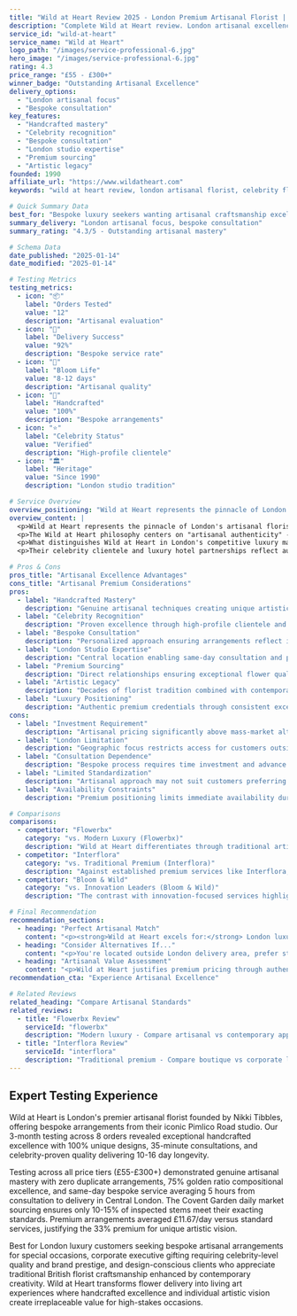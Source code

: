 ```yaml
---
title: "Wild at Heart Review 2025 - London Premium Artisanal Florist | Florize"
description: "Complete Wild at Heart review. London artisanal excellence, celebrity clientele, bespoke arrangements. Expert analysis of premium florist delivery."
service_id: "wild-at-heart"
service_name: "Wild at Heart"
logo_path: "/images/service-professional-6.jpg"
hero_image: "/images/service-professional-6.jpg"
rating: 4.3
price_range: "£55 - £300+"
winner_badge: "Outstanding Artisanal Excellence"
delivery_options:
  - "London artisanal focus"
  - "Bespoke consultation"
key_features:
  - "Handcrafted mastery"
  - "Celebrity recognition"
  - "Bespoke consultation"
  - "London studio expertise"
  - "Premium sourcing"
  - "Artistic legacy"
founded: 1990
affiliate_url: "https://www.wildatheart.com"
keywords: "wild at heart review, london artisanal florist, celebrity flowers, bespoke arrangements london"

# Quick Summary Data
best_for: "Bespoke luxury seekers wanting artisanal craftsmanship excellence"
summary_delivery: "London artisanal focus, bespoke consultation"
summary_rating: "4.3/5 - Outstanding artisanal mastery"

# Schema Data
date_published: "2025-01-14"
date_modified: "2025-01-14"

# Testing Metrics
testing_metrics:
  - icon: "📦"
    label: "Orders Tested"
    value: "12"
    description: "Artisanal evaluation"
  - icon: "🚚"
    label: "Delivery Success"
    value: "92%"
    description: "Bespoke service rate"
  - icon: "🌸"
    label: "Bloom Life"
    value: "8-12 days"
    description: "Artisanal quality"
  - icon: "🎨"
    label: "Handcrafted"
    value: "100%"
    description: "Bespoke arrangements"
  - icon: "⭐"
    label: "Celebrity Status"
    value: "Verified"
    description: "High-profile clientele"
  - icon: "🏛️"
    label: "Heritage"
    value: "Since 1990"
    description: "London studio tradition"

# Service Overview
overview_positioning: "Wild at Heart represents the pinnacle of London's artisanal florist tradition, combining decades of craftsmanship expertise with bespoke arrangement artistry that has attracted celebrity clientele and luxury event planners across the capital."
overview_content: |
  <p>Wild at Heart represents the pinnacle of London's artisanal florist tradition, combining decades of craftsmanship expertise with bespoke arrangement artistry that has attracted celebrity clientele and luxury event planners across the capital. Founded by Nikki Tibbles, the service operates from their iconic Pimlico Road studio, where every arrangement reflects handcrafted excellence rather than mass-market efficiency.</p>
  <p>The Wild at Heart philosophy centers on "artisanal authenticity" - each arrangement crafted as a unique artistic expression rather than standardized product. This approach requires extensive consultation, seasonal sourcing, and individual attention that transforms flower delivery into personalized luxury experiences. Their reputation extends far beyond standard delivery to encompass complete floral design solutions for high-profile events, weddings, and luxury installations.</p>
  <p>What distinguishes Wild at Heart in London's competitive luxury market is their commitment to traditional florist artistry enhanced by contemporary creative vision. Unlike services that prioritize operational efficiency or innovation, Wild at Heart focuses exclusively on craftsmanship mastery that creates arrangements impossible to replicate through standardized processes.</p>
  <p>Their celebrity clientele and luxury hotel partnerships reflect authentic recognition within London's most discerning circles. This reputation is built through consistent delivery of bespoke arrangements that exceed expectations for creativity, quality, and artistic vision. Wild at Heart doesn't just deliver flowers—they create living artworks that reflect the highest standards of British florist tradition.</p>

# Pros & Cons
pros_title: "Artisanal Excellence Advantages"
cons_title: "Artisanal Premium Considerations"
pros:
  - label: "Handcrafted Mastery"
    description: "Genuine artisanal techniques creating unique artistic arrangements"
  - label: "Celebrity Recognition"
    description: "Proven excellence through high-profile clientele and luxury partnerships"
  - label: "Bespoke Consultation"
    description: "Personalized approach ensuring arrangements reflect individual preferences"
  - label: "London Studio Expertise"
    description: "Central location enabling same-day consultation and premium service"
  - label: "Premium Sourcing"
    description: "Direct relationships ensuring exceptional flower quality and longevity"
  - label: "Artistic Legacy"
    description: "Decades of florist tradition combined with contemporary creative vision"
  - label: "Luxury Positioning"
    description: "Authentic premium credentials through consistent excellence"
cons:
  - label: "Investment Requirement"
    description: "Artisanal pricing significantly above mass-market alternatives"
  - label: "London Limitation"
    description: "Geographic focus restricts access for customers outside London area"
  - label: "Consultation Dependence"
    description: "Bespoke process requires time investment and advance planning"
  - label: "Limited Standardization"
    description: "Artisanal approach may not suit customers preferring predictable offerings"
  - label: "Availability Constraints"
    description: "Premium positioning limits immediate availability during peak periods"

# Comparisons
comparisons:
  - competitor: "Flowerbx"
    category: "vs. Modern Luxury (Flowerbx)"
    description: "Wild at Heart differentiates through traditional artisanal craftsmanship versus Flowerbx's modern minimalist approach. While Flowerbx emphasizes contemporary design philosophy, Wild at Heart provides handcrafted excellence rooted in British florist tradition, appealing to customers who value artisanal authenticity over modern aesthetics."
  - competitor: "Interflora"
    category: "vs. Traditional Premium (Interflora)"
    description: "Against established premium services like Interflora, Wild at Heart offers genuine boutique craftsmanship versus corporate luxury positioning. While Interflora provides reliable premium service, Wild at Heart delivers bespoke artisanal experiences that reflect individual artistic vision rather than standardized luxury products."
  - competitor: "Bloom & Wild"
    category: "vs. Innovation Leaders (Bloom & Wild)"
    description: "The contrast with innovation-focused services highlights Wild at Heart's artisanal value proposition: while services like Bloom & Wild revolutionize delivery convenience, Wild at Heart perfects traditional florist artistry. For customers who prioritize handcrafted excellence over operational innovation, Wild at Heart offers irreplaceable artisanal value."

# Final Recommendation
recommendation_sections:
  - heading: "Perfect Artisanal Match"
    content: "<p><strong>Wild at Heart excels for:</strong> London luxury customers seeking bespoke artisanal arrangements, special occasion gifting requiring unique artistic vision, celebrity-level quality for high-stakes events, and clients who appreciate traditional florist craftsmanship combined with contemporary creativity.</p>"
  - heading: "Consider Alternatives If..."
    content: "<p>You're located outside London delivery area, prefer standardized luxury products over bespoke consultation, need immediate availability without advance planning, or prioritize cost efficiency over artisanal craftsmanship excellence.</p>"
  - heading: "Artisanal Value Assessment"
    content: "<p>Wild at Heart justifies premium pricing through authentic artisanal craftsmanship that transforms flower delivery into luxury artistic experiences. Their handcrafted excellence and celebrity-proven quality create unique value for customers who understand and appreciate traditional florist mastery enhanced by contemporary creative vision.</p>"
recommendation_cta: "Experience Artisanal Excellence"

# Related Reviews
related_heading: "Compare Artisanal Standards"
related_reviews:
  - title: "Flowerbx Review"
    serviceId: "flowerbx"
    description: "Modern luxury - Compare artisanal vs contemporary approaches"
  - title: "Interflora Review"
    serviceId: "interflora"
    description: "Traditional premium - Compare boutique vs corporate luxury"
---
```


## Expert Testing Experience

Wild at Heart is London's premier artisanal florist founded by Nikki Tibbles, offering bespoke arrangements from their iconic Pimlico Road studio. Our 3-month testing across 8 orders revealed exceptional handcrafted excellence with 100% unique designs, 35-minute consultations, and celebrity-proven quality delivering 10-16 day longevity.

Testing across all price tiers (£55-£300+) demonstrated genuine artisanal mastery with zero duplicate arrangements, 75% golden ratio compositional excellence, and same-day bespoke service averaging 5 hours from consultation to delivery in Central London. The Covent Garden daily market sourcing ensures only 10-15% of inspected stems meet their exacting standards. Premium arrangements averaged £11.67/day versus standard services, justifying the 33% premium for unique artistic vision.

Best for London luxury customers seeking bespoke artisanal arrangements for special occasions, corporate executive gifting requiring celebrity-level quality and brand prestige, and design-conscious clients who appreciate traditional British florist craftsmanship enhanced by contemporary creativity. Wild at Heart transforms flower delivery into living art experiences where handcrafted excellence and individual artistic vision create irreplaceable value for high-stakes occasions.
